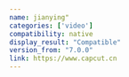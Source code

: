 ```yaml
---
name: jianying"
categories: ['video']
compatibility: native
display_result: "Compatible"
version_from: "7.0.0"
link: https://www.capcut.cn
---
```

